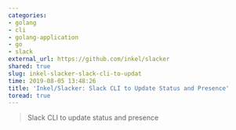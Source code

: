 ```yaml
---
categories:
- golang
- cli
- golang-application
- go
- slack
external_url: https://github.com/inkel/slacker
shared: true
slug: inkel-slacker-slack-cli-to-updat
time: 2019-08-05 13:48:26
title: 'Inkel/Slacker: Slack CLI to Update Status and Presence'
toread: true
---
```


> Slack CLI to update status and presence